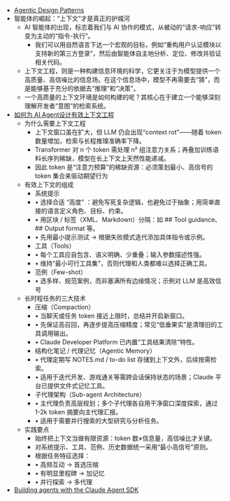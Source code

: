 - [Agentic Design Patterns ](https://docs.google.com/document/d/1rsaK53T3Lg5KoGwvf8ukOUvbELRtH-V0LnOIFDxBryE/preview?tab=t.0)
- 智能体的崛起：“上下文”才是真正的护城河
  - AI 智能体的出现，标志着我们与 AI 协作的模式，从被动的“请求-响应”转变为主动的“指令-执行”。
    - 我们可以用自然语言下达一个宏观的目标，例如“重构用户认证模块以支持新的第三方登录”，然后由智能体自主地分析、定位、修改并验证相关代码。
  - 上下文工程，则是一种构建信息环境的科学，它更关注于为模型提供一个高质量、高信噪比的信息场。在这个信息场中，模型不再需要去“猜”，而是能够基于充分的依据去“推理”和“决策”。
  - 一个高质量的上下文环境是如何构建的呢？其核心在于建立一个能够深刻理解开发者“意图”的检索系统。
- [如何为 AI Agent设计有效上下文工程](https://www.anthropic.com/engineering/effective-context-engineering-for-ai-agents)
  - 为什么需要上下文工程
    - 上下文窗口虽在扩大，但 LLM 仍会出现“context rot”——随着 token 数量增加，检索与长程推理准确率下降。
    - Transformer 对 n 个 token 需处理 n² 组注意力关系；再叠加训练语料长序列稀缺，模型在长上下文上天然性能递减。
    - 因此 token 是“注意力预算”的稀缺资源：必须策划最小、高信号的 token 集合来驱动期望行为
  - 有效上下文的组成
    - 系统提示
    - • 选择合适 “高度” ：避免写死复杂逻辑，也避免过于抽象；用简单直接的语言定义角色、目标、约束。
    - • 用区块 / 标签（XML、Markdown）分隔：如 ## Tool guidance、## Output format 等。
    - • 先用最小提示测试 → 根据失败模式迭代添加具体指令或示例。
    - 工具（Tools）
    - • 每个工具应自包含、语义明确、少重叠；输入参数描述性强。
    - • 维持“最小可行工具集”，否则代理和人类都难以选择正确工具。
    - 范例（Few-shot）
    - • 选多样、规范案例，而非塞满所有边缘情况；示例对 LLM 是高效信号
  - 长时程任务的三大技术
    - 压缩（Compaction）
    - • 当聊天或任务 token 接近上限时，总结并开启新窗口。
    - • 先保证高召回，再逐步提高压缩精度；常见“低垂果实”是清理旧的工具调用输出。
    - • Claude Developer Platform 已内置“工具结果清除”特性。
    - 结构化笔记 / 代理记忆（Agentic Memory）
    - • 代理定期写 NOTES.md / to-do list 存储到上下文外，后续按需检索。
    - • 适用于迭代开发、游戏通关等需跨会话保持状态的场景；Claude 平台已提供文件式记忆工具。
    - 子代理架构（Sub-agent Architecture）
    - • 主代理负责高层规划；多个子代理各自用干净窗口深度探索，通过 1-2k token 摘要向主代理汇报。
    - • 适用于需要并行搜索的大型研究与分析任务。
  - 实践要点
    - 始终把上下文当做有限资源：token 数≠信息量，高信噪比才关键。
    - 对系统提示、工具、范例、历史数据统一采用“最小高信号”原则。
    - 根据任务特征选择：
    - • 高频互动 → 首选压缩
    - • 有明显里程碑 → 加记忆
    - • 并行探索 → 多代理
- [Building agents with the Claude Agent SDK](https://www.anthropic.com/engineering/building-agents-with-the-claude-agent-sdk)


